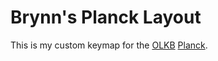 # Brynn's Planck Layout

This is my custom keymap for the [OLKB](http://olkb.com) [Planck](http://olkb.com/planck).

